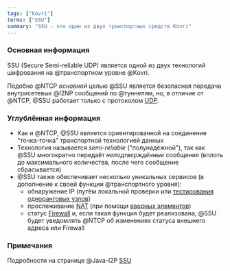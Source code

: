 ```yaml
---
tags: ["kovri"]
terms: ["SSU"]
summary: "SSU - это один из двух транспортных средств Kovri"
---
```


### Основная информация

SSU (Secure Semi-reliable UDP) является одной из двух технологий шифрования на @транспортном уровне @Kovri.

Подобно @NTCP *основной* целью @SSU является безопасная передача внутрисетевых @I2NP сообщений по @туннелям, но, в отличие от @NTCP, @SSU работает только с протоколом [UDP](https://en.wikipedia.org/wiki/User_Datagram_Protocol).

### Углублённая информация

- Как и @NTCP, @SSU является ориентированной на соединение "точка-точка" транспортной технологией данных
- Технология называется  *semi-reliable* ("полунадёжной"), так как @SSU многократно передаёт *неподтверждённые* сообщения (вплоть до максимального количества, после чего сообщение сбрасывается)
- @SSU также обеспечивает несколько уникальных сервисов (в дополнение к своей функции @транспортного уровня):
  - обнаружение IP (путём локальной проверки или [тестирования одноранговых узлов](https://geti2p.net/en/docs/transport/ssu#peerTesting))
  - прослеживание [NAT](https://en.wikipedia.org/wiki/Network_address_translation) (при помощи [вводных элементов](https://geti2p.net/en/docs/transport/ssu#introduction))
  - статус [Firewall](https://en.wikipedia.org/wiki/Firewall_%28computing%29) и, если такая функция будет реализована, @SSU будет уведомлять @NTCP об изменениях статуса внешнего адреса или Firewall

### Примечания

Подробности на странице @Java-I2P [SSU](https://geti2p.net/en/docs/transport/ssu)
